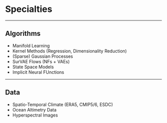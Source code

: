 # Specialties


---
## Algorithms

* Manifold Learning
* Kernel Methods (Regression, Dimensionality Reduction)
* (Sparse) Gaussian Processes
* SurVAE Flows (NFs + VAEs)
* State Space Models
* Implicit Neural FUnctions

---
## Data

* Spatio-Temporal Climate (ERA5, CMIP5/6, ESDC)
* Ocean Altimetry Data
* Hyperspectral Images
